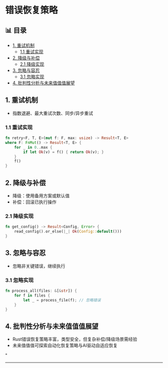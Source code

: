 ﻿# 错误恢复策略


## 📊 目录

- [1. 重试机制](#1-重试机制)
  - [1.1 重试实现](#11-重试实现)
- [2. 降级与补偿](#2-降级与补偿)
  - [2.1 降级实现](#21-降级实现)
- [3. 忽略与容忍](#3-忽略与容忍)
  - [3.1 忽略实现](#31-忽略实现)
- [4. 批判性分析与未来值值值展望](#4-批判性分析与未来值值值展望)


## 1. 重试机制

- 指数退避、最大重试次数、同步/异步重试

### 1.1 重试实现

```rust
fn retry<F, T, E>(mut f: F, max: usize) -> Result<T, E>
where F: FnMut() -> Result<T, E> {
    for _ in 0..max {
        if let Ok(v) = f() { return Ok(v); }
    }
    f()
}
```

## 2. 降级与补偿

- 降级：使用备用方案或默认值
- 补偿：回滚已执行操作

### 2.1 降级实现

```rust
fn get_config() -> Result<Config, Error> {
    read_config().or_else(|_| Ok(Config::default()))
}
```

## 3. 忽略与容忍

- 忽略非关键错误，继续执行

### 3.1 忽略实现

```rust
fn process_all(files: &[&str]) {
    for f in files {
        let _ = process_file(f); // 忽略错误
    }
}
```

## 4. 批判性分析与未来值值值展望

- Rust错误恢复策略丰富，类型安全，但复杂补偿/降级场景需经验
- 未来值值值可探索自动化恢复策略与AI驱动自适应恢复

"

---
